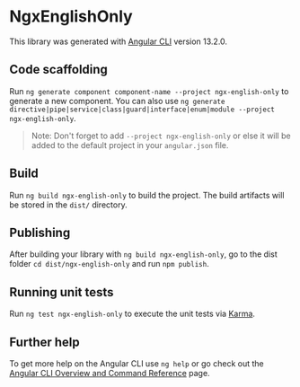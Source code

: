 # NgxEnglishOnly

This library was generated with [Angular CLI](https://github.com/angular/angular-cli) version 13.2.0.

## Code scaffolding

Run `ng generate component component-name --project ngx-english-only` to generate a new component. You can also use `ng generate directive|pipe|service|class|guard|interface|enum|module --project ngx-english-only`.
> Note: Don't forget to add `--project ngx-english-only` or else it will be added to the default project in your `angular.json` file. 

## Build

Run `ng build ngx-english-only` to build the project. The build artifacts will be stored in the `dist/` directory.

## Publishing

After building your library with `ng build ngx-english-only`, go to the dist folder `cd dist/ngx-english-only` and run `npm publish`.

## Running unit tests

Run `ng test ngx-english-only` to execute the unit tests via [Karma](https://karma-runner.github.io).

## Further help

To get more help on the Angular CLI use `ng help` or go check out the [Angular CLI Overview and Command Reference](https://angular.io/cli) page.
